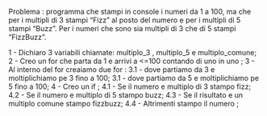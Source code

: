 Problema : programma che stampi in console i numeri da 1 a 100, ma che per i multipli di 3 stampi “Fizz” al posto del numero e per i multipli di 5 stampi “Buzz”. Per i numeri che sono sia multipli di 3 che di 5 stampi “FizzBuzz”.


1 - Dichiaro 3 variabili chiamate: multiplo_3 , multiplo_5 e multiplo_comune;
2 - Creo un for che parta da 1 e arrivi a <=100 contando di uno in uno ;
3 - Al interno del for creaiamo due for : 
	3.1 - dove partiamo da 3 e moltiplichiamo pe 3 fino a 100;
	3.1 - dove partiamo da 5 e moltiplichiamo pe 5 fino a 100;
4 - Creo un if ;
 	4.1 - Se il numero e multiplo di 3 stampo fizz;
	4.2 - Se il numero e multiplo di 5 stampo buzz;
	4.3 - Se il risultato e un multiplo comune stampo fizzbuzz;
	4.4 - Altrimenti stampo il numero ;